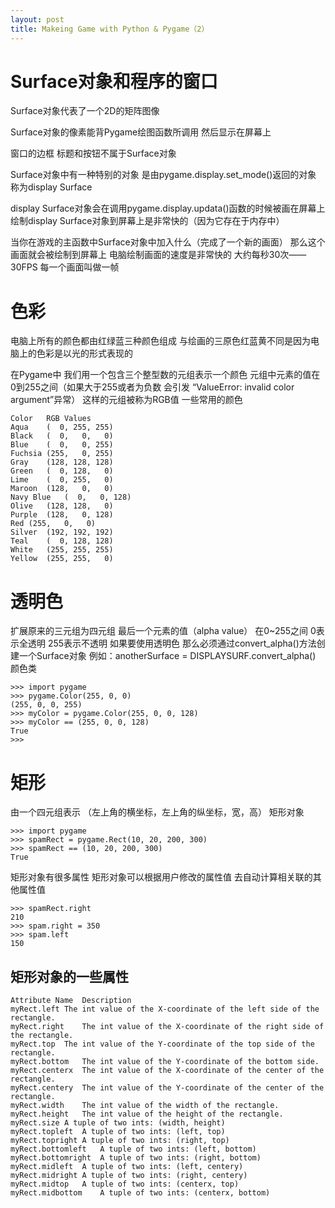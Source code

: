 ```yaml
---
layout: post
title: Makeing Game with Python & Pygame（2）
---
```

# Surface对象和程序的窗口 #
Surface对象代表了一个2D的矩阵图像

Surface对象的像素能背Pygame绘图函数所调用 然后显示在屏幕上

窗口的边框 标题和按钮不属于Surface对象

Surface对象中有一种特别的对象 是由pygame.display.set_mode()返回的对象 称为display Surface

display Surface对象会在调用pygame.display.updata()函数的时候被画在屏幕上 绘制display Surface对象到屏幕上是非常快的（因为它存在于内存中）

当你在游戏的主函数中Surface对象中加入什么（完成了一个新的画面） 那么这个画面就会被绘制到屏幕上 电脑绘制画面的速度是非常快的 大约每秒30次——30FPS 每一个画面叫做一帧

# 色彩 #
电脑上所有的颜色都由红绿蓝三种颜色组成 与绘画的三原色红蓝黄不同是因为电脑上的色彩是以光的形式表现的

在Pygame中 我们用一个包含三个整型数的元组表示一个颜色 元组中元素的值在0到255之间（如果大于255或者为负数 会引发 “ValueError: invalid color argument”异常） 这样的元组被称为RGB值
一些常用的颜色

	Color	RGB Values
	Aqua	(  0, 255, 255)
	Black	(  0,   0,   0)
	Blue	(  0,   0, 255)
	Fuchsia	(255,   0, 255)
	Gray	(128, 128, 128)
	Green	(  0, 128,   0)
	Lime	(  0, 255,   0)
	Maroon	(128,   0,   0)
	Navy Blue	(  0,   0, 128)
	Olive	(128, 128,   0)
	Purple	(128,   0, 128)
	Red	(255,   0,   0)
	Silver	(192, 192, 192)
	Teal	(  0, 128, 128)
	White	(255, 255, 255)
	Yellow	(255, 255,   0)
# 透明色 #
扩展原来的三元组为四元组 最后一个元素的值（alpha value） 在0~255之间 0表示全透明 255表示不透明
如果要使用透明色 那么必须通过convert_alpha()方法创建一个Surface对象
例如：anotherSurface = DISPLAYSURF.convert_alpha()
颜色类

	>>> import pygame
	>>> pygame.Color(255, 0, 0)
	(255, 0, 0, 255)
	>>> myColor = pygame.Color(255, 0, 0, 128)
	>>> myColor == (255, 0, 0, 128)
	True
	>>>
# 矩形 #
由一个四元组表示 （左上角的横坐标，左上角的纵坐标，宽，高）
矩形对象
	
	>>> import pygame
	>>> spamRect = pygame.Rect(10, 20, 200, 300)
	>>> spamRect == (10, 20, 200, 300)
	True
矩形对象有很多属性 矩形对象可以根据用户修改的属性值 去自动计算相关联的其他属性值
	
	>>> spamRect.right
	210
	>>> spam.right = 350
	>>> spam.left
	150
## 矩形对象的一些属性 ##

	Attribute Name	Description
	myRect.left	The int value of the X-coordinate of the left side of the rectangle.
	myRect.right	The int value of the X-coordinate of the right side of the rectangle.
	myRect.top	The int value of the Y-coordinate of the top side of the rectangle.
	myRect.bottom	The int value of the Y-coordinate of the bottom side.
	myRect.centerx	The int value of the X-coordinate of the center of the rectangle.
	myRect.centery	The int value of the Y-coordinate of the center of the rectangle.
	myRect.width	The int value of the width of the rectangle.
	myRect.height	The int value of the height of the rectangle.
	myRect.size	A tuple of two ints: (width, height)
	myRect.topleft	A tuple of two ints: (left, top)
	myRect.topright	A tuple of two ints: (right, top)
	myRect.bottomleft	A tuple of two ints: (left, bottom)
	myRect.bottomright	A tuple of two ints: (right, bottom)
	myRect.midleft	A tuple of two ints: (left, centery)
	myRect.midright	A tuple of two ints: (right, centery)
	myRect.midtop	A tuple of two ints: (centerx, top)
	myRect.midbottom	A tuple of two ints: (centerx, bottom)